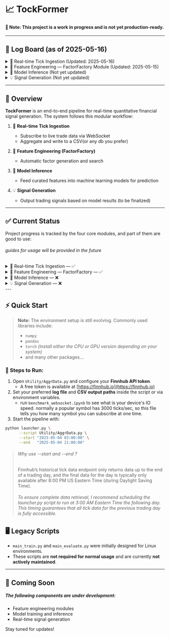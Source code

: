# 📈 TockFormer

#### 🚧 Note: This project is a work in progress and is not yet production-ready.

---

## 📌 Log Board (as of 2025-05-16)

<details>
<summary>🔌 Real-time Tick Ingestion (Updated: 2025-05-16)</summary>

- Enhanced `on_message` throughput using **mpi4py** to parallelize and streamline tick data ingestion.
- Optimization: Improved high-frequency tick data handling by distributing message processing across MPI workers, mitigating processing lags during trading spikes.
- Built a standalone `launcher.py` script for scheduling pipeline execution over custom time intervals.
- Optimization: Recommended launch time is **3:00 AM Eastern Time** to ensure complete tick data availability from the previous trading day, due to Finnhub's historical data update policy.

</details>

<details>
<summary>🧠 Feature Engineering — FactorFactory Module (Updated: 2025-05-15)</summary>

- Implemented a **tree-based structure** for automatic feature (factor) expansion, allowing scalable generation of cross-features from primitive indicators.
- Integrated **A\*** search algorithm to intelligently explore the feature space based on heuristics (e.g., IC distance to target).
- Optimization: Each path in the factor tree is guided by a combined scoring metric using **|Spearman IC| + |Pearson IR|**, and heuristics help avoid exhaustive brute-force search.
- Added optional pruning logic using correlation matrix and PCA to remove redundant features.

</details>

<details>
<summary>🤖 Model Inference (Not yet updated)</summary>

- Placeholder for future logs related to model training, validation, and prediction integration.
- No updates yet. This module is currently under development.

</details>

<details>
<summary>💡 Signal Generation (Not yet updated)</summary>

- Placeholder for future logs related to trading signal generation, output formatting, and strategy logic.
- No updates yet. This module is currently under development.

</details>

---

## 🧠 Overview

**TockFormer** is an end-to-end pipeline for real-time quantitative financial signal generation. The system follows this modular workflow:

1. 🔌 **Real-time Tick Ingestion**  
   - Subscribe to live trade data via WebSocket  
   - Aggregate and write to a CSV(or any db you prefer)

2. 🧠 **Feature Engineering (FactorFactory)**  
   - Automatic factor generation and search

3. 🤖 **Model Inference**  
   - Feed curated features into machine learning models for prediction

4. 💡 **Signal Generation**  
   - Output trading signals based on model results (to be finalized)

---
## ✅ Current Status

Project progress is tracked by the four core modules, and part of them are good to use:
###### guides for usage will be provided in the future
<details>
<summary>🔌 Real-time Tick Ingestion — ✅</summary>

- WebSocket subscription and message ingestion implemented  
- Aggregation and parallel I/O via `mpi4py` operational

</details>

<details>
<summary>🧠 Feature Engineering — FactorFactory — ✅</summary>

- Tree-based generation and heuristic search functioning as intended

</details>

<details>
<summary>🤖 Model Inference — ❌</summary>

- Model loading and prediction pipeline not yet implemented

</details>

<details>
<summary>💡 Signal Generation — ❌</summary>
- Signal decoding and trade logic pending

</details>
---

## ⚡ Quick Start

> **Note:** The environment setup is still evolving. Commonly used libraries include:
> - `numpy`  
> - `pandas`  
> - `torch` *(install either the CPU or GPU version depending on your system)*
> - and many other packages...

### 🔧 Steps to Run:
1. Open `Utility/AggrData.py` and configure your **Finnhub API token**.  
   - A free token is available at [https://finnhub.io](https://finnhub.io)
2. Set your preferred **log file** and **CSV output paths** inside the script or via environment variables. 
   - run `benchmark_websocket.ipynb` to see what is your device's IO speed. normally a popular symbol has 3000 ticks/sec, so this file tells you how many symbol you can subscribe at one time.
3. Start the pipeline with:

```bash
python launcher.py \
      --script Utility/AggrData.py \
      --start "2025-05-04 03:00:00" \
      --end   "2025-05-04 21:00:00"
```
> ###### Why use --start and --end ? 
> Finnhub’s historical tick data endpoint only returns data up to the end of a trading day, and the final data for the day is typically only available after 8:00 PM US Eastern Time (during Daylight Saving Time).
> 
> ###### To ensure complete data retrieval, I recommend scheduling the launcher.py script to run at 3:00 AM Eastern Time the following day. This timing guarantees that all tick data for the previous trading day is fully accessible.

## 🖥️ Legacy Scripts

- `main_train.py` and `main_evaluate.py` were initially designed for Linux environments.  
- These scripts are **not required for normal usage** and are currently **not actively maintained**.

---

## 🚀 Coming Soon

##### The following components are under development:
- Feature engineering modules  
- Model training and inference  
- Real-time signal generation  

Stay tuned for updates!
